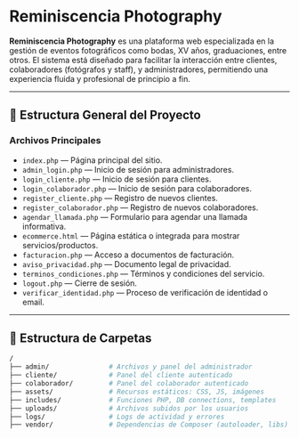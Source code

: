 # Reminiscencia Photography

**Reminiscencia Photography** es una plataforma web especializada en la gestión de eventos fotográficos como bodas, XV años, graduaciones, entre otros. El sistema está diseñado para facilitar la interacción entre clientes, colaboradores (fotógrafos y staff), y administradores, permitiendo una experiencia fluida y profesional de principio a fin.

---

## 🧩 Estructura General del Proyecto

### Archivos Principales

- `index.php` — Página principal del sitio.
- `admin_login.php` — Inicio de sesión para administradores.
- `login_cliente.php` — Inicio de sesión para clientes.
- `login_colaborador.php` — Inicio de sesión para colaboradores.
- `register_cliente.php` — Registro de nuevos clientes.
- `register_colaborador.php` — Registro de nuevos colaboradores.
- `agendar_llamada.php` — Formulario para agendar una llamada informativa.
- `ecommerce.html` — Página estática o integrada para mostrar servicios/productos.
- `facturacion.php` — Acceso a documentos de facturación.
- `aviso_privacidad.php` — Documento legal de privacidad.
- `terminos_condiciones.php` — Términos y condiciones del servicio.
- `logout.php` — Cierre de sesión.
- `verificar_identidad.php` — Proceso de verificación de identidad o email.

---

## 📁 Estructura de Carpetas

```bash
/
├── admin/               # Archivos y panel del administrador
├── cliente/             # Panel del cliente autenticado
├── colaborador/         # Panel del colaborador autenticado
├── assets/              # Recursos estáticos: CSS, JS, imágenes
├── includes/            # Funciones PHP, DB connections, templates
├── uploads/             # Archivos subidos por los usuarios
├── logs/                # Logs de actividad y errores
├── vendor/              # Dependencias de Composer (autoloader, libs)

